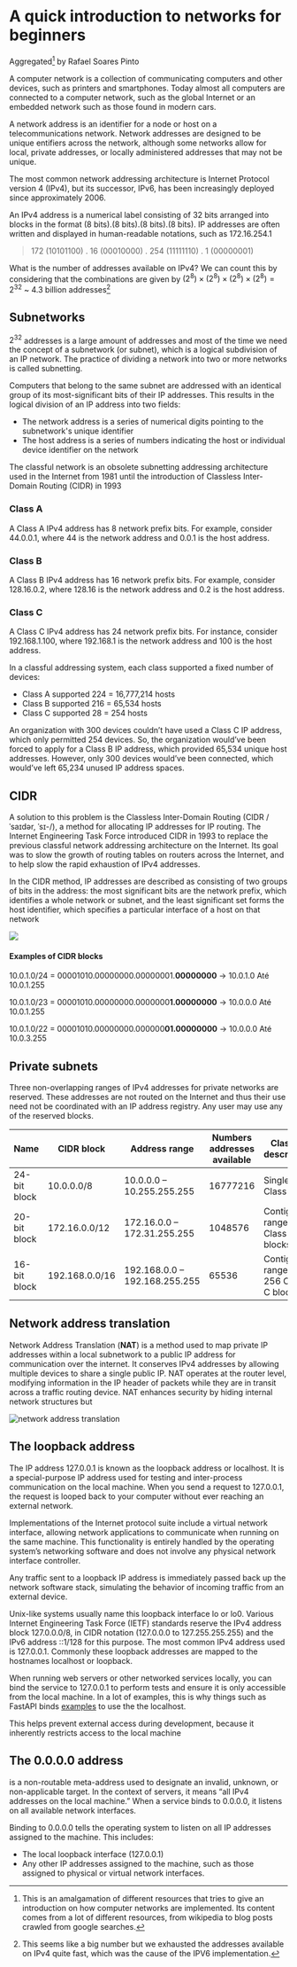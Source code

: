 # A quick introduction to networks for beginners

Aggregated[^1] by Rafael Soares Pinto 

[^1]:  This is an amalgamation of different resources that tries to give an introduction on how computer networks are implemented. Its content 
comes from a lot of different resources, from wikipedia to blog posts crawled from google searches.



A computer network is a collection of communicating computers and other devices, such as printers and smartphones. Today almost all computers are connected to a computer network, such as the global Internet or an embedded network such as those found in modern cars.

A network address is an identifier for a node or host on a telecommunications network. Network addresses are designed to be unique entifiers across 
the network, although some networks allow for local, private addresses, 
or locally administered addresses that may not be unique. 

The most common network addressing architecture is Internet Protocol 
version 4 (IPv4), but its successor, IPv6, has been increasingly 
deployed since approximately 2006. 

An IPv4 address is a numerical label consisting of 32 bits arranged into blocks in the format (8 bits).(8 bits).(8 bits).(8 bits). IP addresses are often written and displayed in human-readable notations, such as 172.16.254.1

> 172 (10101100) . 16 (00010000) . 254 (11111110) . 1 (00000001)

What is the number of addresses available on IPv4? We can count this by considering that the combinations are given by $`(2^8) \times (2^8) \times (2^8) \times (2^8) = 2^{32}`$ ~ 4.3 billion addresses[^2]

[^2]:  This seems like a big number but we exhausted the addresses 
available on IPv4 quite fast, which was the cause of the IPV6 implementation.


## Subnetworks

$`2^{32}`$ addresses is a large amount of addresses and most of the time 
we need the concept of a subnetwork (or subnet), which is a logical 
subdivision of an IP network. The practice of dividing a network into two 
or more networks is called subnetting. 

Computers that belong to the same subnet are addressed with an identical group of its most-significant bits of their IP addresses. This results in the logical division of an IP address into two fields: 

  - The network address is a series of numerical digits pointing to the subnetwork's unique identifier 
  - The host address is a series of numbers indicating the host or individual device identifier on the network

The classful network is an obsolete subnetting addressing architecture used in the Internet from 1981 until the introduction of Classless Inter-Domain Routing (CIDR) in 1993

### Class A
A Class A IPv4 address has 8 network prefix bits. For example, consider 44.0.0.1, where 44 is the network address and 0.0.1 is the host address.

### Class B
A Class B IPv4 address has 16 network prefix bits. For example, consider 128.16.0.2, where 128.16 is the network address and 0.2 is the host address.

### Class C
A Class C IPv4 address has 24 network prefix bits. For instance, consider 192.168.1.100, where 192.168.1 is the network address and 100 is the host address. 

In a classful addressing system, each class supported a fixed number of devices:
 - Class A supported 224 = 16,777,214 hosts
 - Class B supported 216 = 65,534 hosts
 - Class C supported 28 = 254 hosts


An organization with 300 devices couldn’t have used a Class C IP address, 
which only permitted 254 devices. So, the organization would’ve been forced 
to apply for a Class B IP address, which provided 65,534 unique host 
addresses. However, only 300 devices would’ve been connected, which 
would’ve left 65,234 unused IP address spaces.

## CIDR

A solution to this problem is the Classless Inter-Domain Routing (CIDR /ˈsaɪdər, ˈsɪ-/), a method for allocating IP addresses for IP routing. The Internet Engineering Task Force introduced CIDR in 1993 to replace the previous 
classful network addressing architecture on the Internet. Its goal was 
to slow the growth of routing tables on routers across the Internet, and 
to help slow the rapid exhaustion of IPv4 addresses. 

In the CIDR method, IP addresses are described as consisting of two groups of bits in the address: the most significant bits are the network prefix, 
which identifies a whole network or subnet, and the least significant set forms the host identifier, which specifies a particular interface of a host on that network

![](https://miro.medium.com/v2/resize:fit:1400/1*-Z-VPtPRYTCPg-g_T5M8lA.png)


#### Examples of CIDR blocks

10.0.1.0/24 = 00001010.00000000.00000001.**00000000** → 10.0.1.0 Até 10.0.1.255

10.0.1.0/23 = 00001010.00000000.0000000**1.00000000** → 10.0.0.0 Até 10.0.1.255

10.0.1.0/22 = 00001010.00000000.000000**01.00000000** → 10.0.0.0 Até 10.0.3.255


## Private subnets

Three non-overlapping ranges of IPv4 addresses for private networks are reserved. These addresses are not routed on the Internet and thus their use need not be coordinated with an 
IP address registry. Any user may use any of the reserved blocks.

| Name | CIDR block | Address range | Numbers addresses available | Classful description |
| --- | --- | --- |  --- | --- |
| 24-bit block | 10.0.0.0/8 | 10.0.0.0 – 10.255.255.255 |16777216 | Single Class A |
| 20-bit block | 172.16.0.0/12 | 172.16.0.0 – 172.31.255.255 | 1048576 | Contiguous range of 16 Class B blocks |
| 16-bit block | 192.168.0.0/16 | 192.168.0.0 – 192.168.255.255 | 65536 |Contiguous range of 256 Class C blocks |


## Network address translation

Network Address Translation (**NAT**) is a method used to map private IP 
addresses within a local subnetwork to a public IP address for communication 
over the internet. It conserves IPv4 addresses by allowing multiple devices 
to share a single public IP. NAT operates at the router level, modifying information in the IP header of packets while they are 
in transit across a traffic routing device. NAT enhances security by hiding internal network structures but 

![network address translation](https://github.com/user-attachments/assets/da026ace-62e1-488f-aba8-bdcece1a72a3)


## The loopback address

The IP address 127.0.0.1 is known as the loopback address or localhost. It is a special-purpose IP address used for testing and inter-process communication on the local machine. When you send a request to 127.0.0.1, the request is looped back to your computer without ever reaching an external network.

Implementations of the Internet protocol suite include a virtual network interface, allowing network applications to communicate when running on the same machine. This functionality is entirely handled by the operating system’s networking software and does not involve any physical network interface controller.

Any traffic sent to a loopback IP address is immediately passed back up the network software stack, simulating the behavior of incoming traffic from an external device.

Unix-like systems usually name this loopback interface lo or lo0. Various Internet Engineering Task Force (IETF) standards reserve the IPv4 address block 127.0.0.0/8, in CIDR notation (127.0.0.0 to 127.255.255.255) and the IPv6 address ::1/128 for this purpose. The most common IPv4 address used is 127.0.0.1. Commonly these loopback addresses are mapped to the hostnames localhost or loopback.

When running web servers or other networked services locally, you can bind the service to 127.0.0.1 to perform tests and ensure it is only accessible from the local machine. In a lot of examples, this is why things such as FastAPI binds 
[examples](https://fastapi.tiangolo.com/tutorial/) to use the the localhost.

This helps prevent external access during development, because it inherently restricts access to the local machine

## The 0.0.0.0 address 

is a non-routable meta-address used to designate an invalid, unknown, or non-applicable target. In the context of servers, it means “all IPv4 addresses on the local machine.” When a service binds to 0.0.0.0, it listens on all available network interfaces.

Binding to 0.0.0.0 tells the operating system to listen on all IP addresses assigned to the machine. This includes:

 - The local loopback interface (127.0.0.1)
 - Any other IP addresses assigned to the machine, such as those assigned to physical or virtual network interfaces.

